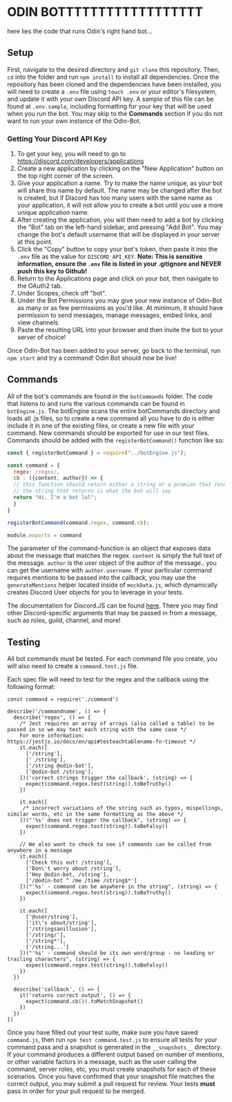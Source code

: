 # ODIN BOTTTTTTTTTTTTTTTTTT

here lies the code that runs Odin's right hand bot... 

## Setup

First, navigate to the desired directory and `git clone` this repository. Then, `cd` into the folder and run `npm install` to install all dependencies. Once the repository has been cloned and the dependencies have been installed, you will need to create a `.env` file using `touch .env` or your editor's filesystem, and update it with your own Discord API key. A sample of this file can be found at `.env.sample`, including formatting for your key that will be used when you run the bot. You may skip to the **Commands** section if you do not want to run your own instance of the Odin-Bot.

### Getting Your Discord API Key

1. To get your key, you will need to go to https://discord.com/developers/applications
2. Create a new application by clicking on the "New Application" button on the top right corner of the screen. 
3. Give your application a name. Try to make the name unique, as your bot will share this name by default. The name may be changed after the bot is created, but if Discord has too many users with the same name as your application, it will not allow you to create a bot until you use a more unique application name.
4. After creating the application, you will then need to add a bot by clicking the "Bot" tab on the left-hand sidebar, and pressing "Add Bot". You may change the bot's default username that will be displayed in your server at this point.
5. Click the "Copy" button to copy your bot's token, then paste it into the `.env` file as the value for `DISCORD_API_KEY`. 
**Note: This is sensitive information, ensure the `.env` file is listed in your .gitignore and NEVER push this key to Github!**
6. Return to the Applications page and click on your bot, then navigate to the OAuth2 tab.
7. Under Scopes, check off "bot".
8. Under the Bot Permissions you may give your new instance of Odin-Bot as many or as few permissions as you'd like. At minimum, it should have permission to send messages, manage messages, embed links, and view channels.
9. Paste the resulting URL into your browser and then invite the bot to your server of choice!

Once Odin-Bot has been added to your server, go back to the terminal, run `npm start` and try a command! Odin Bot should now be live! 

## Commands

All of the bot's commands are found in the `botCommands` folder.  The code that listens to and runs the various commands can be found in `botEngine.js`.  The botEngine scans the entire botCommands directory and loads all .js files, so to create a new command all you have to do is either include it in one of the existing files, or create a new file with your command.  New commands should be exported for use in our test files. Commands should be added with the `registerBotCommand()` function like so:

```javascript
const { registerBotCommand } = require("../botEngine.js");

const command = {
  regex: /regex/,
  cb : ({content, author}) => {
  // this function should return either a string or a promise that resolves a string.
  // the string that returns is what the bot will say
  return "Hi, I'm a bot lol";
  } 
}

registerBotCommand(command.regex, command.cb);

module.exports = command
```

The parameter of the command-function is an object that exposes data about the message that matches the regex.  `content` is simply the full text of the message. `author` is the user object of the author of the message.. you can get the username with `author.username`. If your particular command requires mentions to be passed into the callback, you may use the `generateMentions` helper located inside of `mockData.js`, which dynamically creates Discord User objects for you to leverage in your tests.


The documentation for Discord.JS can be found [here](https://discord.js.org/#/docs/main/stable/general/welcome). There you may find other Discord-specific arguments that may be passed in from a message, such as roles, guild, channel, and more!

## Testing

All bot commands must be tested. For each command file you create, you will also need to create a `command.test.js` file. 

Each spec file will need to test for the regex and the callback using the following format: 

```
const command = require('./command')

describe('/commandname', () => {
  describe('regex', () => {
    /* Jest requires an array of arrays (also called a table) to be passed in so we may test each string with the same case */
    For more information: https://jestjs.io/docs/en/api#testeachtablename-fn-timeout */
    it.each([
      ['/string'],
      [' /string'],
      ['/string @odin-bot'],
      ['@odin-bot /string'],
    ])('correct strings trigger the callback', (string) => {
      expect(command.regex.test(string)).toBeTruthy()
    })
    
    it.each([
     /* incorrect variations of the string such as typos, mispellings, similar words, etc in the same formatting as the above */
    ])("'%s' does not trigger the callback", (string) => {
      expect(command.regex.test(string)).toBeFalsy()
    })

    // We also want to check to see if commands can be called from anywhere in a message
    it.each([
      ['Check this out! /string'],
      ['Don\'t worry about /string'],
      ['Hey @odin-bot, /string'],
      ['/@odin-bot ^ /me /time /string$*']
    ])("'%s' - command can be anywhere in the string", (string) => {
      expect(command.regex.test(string)).toBeTruthy()
    })

    it.each([
      ['@user/string'],
      ['it\'s about/string'],
      ['/stringsanillusion'],
      ['/string/'],
      ['/string*'],
      ['/string...']
    ])("'%s' - command should be its own word/group - no leading or trailing characters", (string) => {
      expect(command.regex.test(string)).toBeFalsy()
    })
  })

  describe('callback', () => {
    it('returns correct output', () => {
      expect(command.cb()).toMatchSnapshot()
    })
  })
})

```

Once you have filled out your test suite, make sure you have saved `command.js`, then run `npm test command.test.js` to ensure all tests for your command pass and a snapshot is generated in the `__snapshots__` directory. If your command produces a different output based on number of mentions, or other variable factors in a message, such as the user calling the command, server roles, etc, you must create snapshots for each of these scenarios. Once you have confirmed that your snapshot file matches the correct output, you may submit a pull request for review. Your tests **must** pass in order for your pull request to be merged. 
